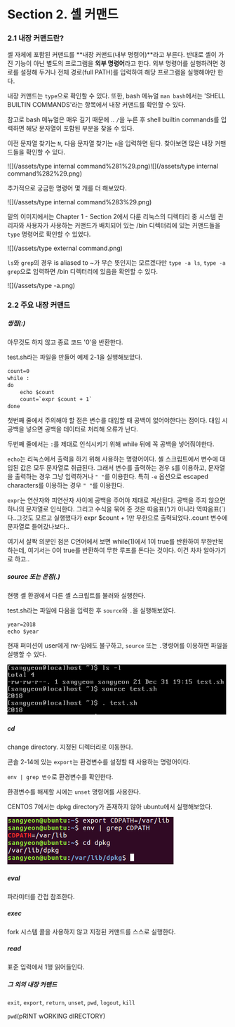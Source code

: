 # Section 2. 셸 커맨드

### 2.1 내장 커맨드란?

셸 자체에 포함된 커맨드를 **내장 커맨드\(내부 명령어\)**라고 부른다. 반대로 셸이 가진 기능이 아닌 별도의 프로그램을 **외부 명령어**라고 한다. 외부 명령어를 실행하려면 경로를 설정해 두거나 전체 경로\(full PATH\)를 입력하여 해당 프로그램을 실행해야만 한다.

내장 커맨드는 `type`으로 확인할 수 있다. 또한, bash 메뉴얼 `man bash`에서는 'SHELL BUILTIN COMMANDS'라는 항목에서 내장 커맨드를 확인할 수 있다.

참고로 bash 메뉴얼은 매우 길기 때문에 .. `/`을 누른 후 shell builtin commands를 입력하면 해당 문자열이 포함된 부분을 찾을 수 있다.

이전 문자열 찾기는 `N`, 다음 문자열 찾기는 `n`을 입력하면 된다. 찾아보면 많은 내장 커맨드들을 확인할 수 있다.

![](/assets/type internal command%281%29.png)![](/assets/type internal command%282%29.png)

추가적으로 궁금한 명령어 몇 개를 더 해보았다.

![](/assets/type internal command%283%29.png)

밑의 이미지에서는 Chapter 1 - Section 2에서 다룬 리눅스의 디렉터리 중 시스템 관리자와 사용자가 사용하는 커맨드가 배치되어 있는 /bin 디렉터리에 있는 커맨드들을 `type` 명령어로 확인할 수 있었다.

![](/assets/type external command.png)

`ls`와 `grep`의 경우 is aliased to ~가 무슨 뜻인지는 모르겠다만 `type -a ls`, `type -a grep`으로 입력하면 /bin 디렉터리에 있음을 확인할 수 있다.

![](/assets/type -a.png)

### 2.2 주요 내장 커맨드

##### 쌍점\(:\)

아무것도 하지 않고 종료 코드 '0'을 반환한다.

test.sh라는 파일을 만들어 예제 2-1을 실행해보았다.

    count=0
    while :
    do
        echo $count
        count=`expr $count + 1`
    done

첫번째 줄에서 주의해야 할 점은 변수를 대입할 때 공백이 없어야한다는 점이다. 대입 시 공백을 넣으면 공백을 데이터로 처리해 오류가 난다.

두번째 줄에서는 `:`를 제대로 인식시키기 위해 while 뒤에 꼭 공백을 넣어줘야한다.

`echo`는 리눅스에서 출력을 하기 위해 사용하는 명령어이다. 셸 스크립트에서 변수에 대입된 값은 모두 문자열로 취급된다. 그래서 변수를 출력하는 경우 `$`를 이용하고, 문자열을 출력하는 경우 그냥 입력하거나 `" "`를 이용한다. 특히 `-e` 옵션으로 escaped characters를 이용하는 경우 `" "`를 이용한다.

`expr`는 연산자와 피연산자 사이에 공백을 주어야 제대로 계산된다. 공백을 주지 않으면 하나의 문자열로 인식한다. 그리고 수식을 묶어 준 것은 따옴표\('\)가 아니라 역따옴표\(\`\)다..그것도 모르고 실행했다가 expr $count + 1만 무한으로 출력되었다..count 변수에 문자열로 들어갔나보다..

여기서 살짝 의문인 점은 C언어에서 보면 while\(1\)에서 1이 true를 반환하여 무한반복하는데, 여기서는 0이 true를 반환하여 무한 루프를 돈다는 것이다. 이건 차차 알아가기로 하고..

##### source 또는 온점\(.\)

현행 셸 환경에서 다른 셸 스크립트를 불러와 실행한다.

test.sh라는 파일에 다음을 입력한 후 `source`와 `.`을 실행해보았다.

```
year=2018
echo $year
```

현재 퍼미션이 user에게 rw-임에도 불구하고, `source` 또는 `.`명령어를 이용하면 파일을 실행할 수 있다.

![](/assets/source.png)

##### cd

change directory. 지정된 디렉터리로 이동한다.

콘솔 2-14에 있는 `export`는 환경변수를 설정할 때 사용하는 명령어이다.

`env | grep 변수`로 환경변수를 확인한다.

환경변수를 해제할 시에는 `unset` 명령어를 사용한다.

CENTOS 7에서는 dpkg directory가 존재하지 않아 ubuntu에서 실행해보았다.

![](/assets/cd.png)

##### eval

파라미터를 간접 참조한다.

##### exec

fork 시스템 콜을 사용하지 않고 지정된 커맨드를 스스로 실행한다.

##### read

표준 입력에서 1행 읽어들인다.

##### 그 외의 내장 커맨드

`exit`, `export`, `return`, `unset`, `pwd`, `logout`, `kill`

`pwd`\(pRINT wORKING dIRECTORY\)

